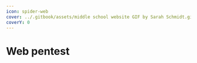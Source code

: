 ```yaml
---
icon: spider-web
cover: ../.gitbook/assets/middle school website GIF by Sarah Schmidt.gif
coverY: 0
---
```


# Web pentest

